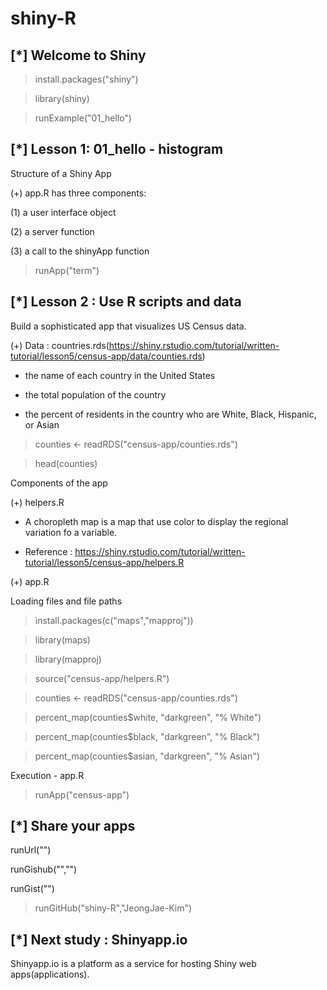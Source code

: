 # shiny-R
## [*] Welcome to Shiny

> install.packages("shiny")

> library(shiny)

> runExample("01_hello")

## [*] Lesson 1: 01_hello - histogram

Structure of a Shiny App

  (+) app.R has three components:
  
   (1) a user interface object
    
   (2) a server function
    
   (3) a call to the shinyApp function

> runApp("term")

## [*] Lesson 2 : Use R scripts and data

Build a sophisticated app that visualizes US Census data.

  (+) Data : countries.rds(https://shiny.rstudio.com/tutorial/written-tutorial/lesson5/census-app/data/counties.rds)
  
   - the name of each country in the United States
    
   - the total population of the country
    
   - the percent of residents in the country who are White, Black, Hispanic, or Asian
    
> counties <- readRDS("census-app/counties.rds")

> head(counties)

Components of the app

  (+) helpers.R
  
   - A choropleth map is a map that use color to display the regional variation fo a variable.
    
   - Reference : https://shiny.rstudio.com/tutorial/written-tutorial/lesson5/census-app/helpers.R
    
  (+) app.R

Loading files and file paths

> install.packages(c("maps","mapproj"))

> library(maps)

> library(mapproj)

> source("census-app/helpers.R")

> counties <- readRDS("census-app/counties.rds")

> percent_map(counties$white, "darkgreen", "% White")

> percent_map(counties$black, "darkgreen", "% Black")

> percent_map(counties$asian, "darkgreen", "% Asian")

Execution - app.R

> runApp("census-app")

## [*] Share your apps

runUrl("<the weblink>")
  
runGishub("<repository name>","<user name>")
  
runGist("<gist number>")

> runGitHub("shiny-R","JeongJae-Kim")

## [*] Next study : Shinyapp.io

Shinyapp.io is a platform as a service for hosting Shiny web apps(applications).

